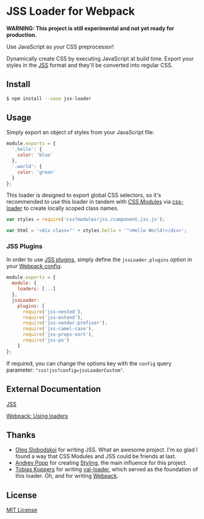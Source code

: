 # JSS Loader for Webpack

**WARNING: This project is still experimental and not yet ready for production.**

Use JavaScript as your CSS preprocessor!

Dynamically create CSS by executing JavaScript at build time. Export your styles in the [JSS](https://github.com/jsstyles/jss) format and they'll be converted into regular CSS.

## Install

```bash
$ npm install --save jss-loader
```

## Usage

Simply export an object of styles from your JavaScript file:

```js
module.exports = {
  '.hello': {
    color: 'blue'
  },
  '.world': {
    color: 'green'
  }
};
```

This loader is designed to export global CSS selectors, so it's recommended to use this loader in tandem with [CSS Modules](https://github.com/css-modules/css-modules) via [css-loader](https://github.com/webpack/css-loader) to create locally scoped class names.

```js
var styles = require('css?modules!jss./component.jss.js');

var html = '<div class="' + styles.hello + '">Hello World!</div>';
```

### JSS Plugins

In order to use [JSS plugins](https://github.com/jsstyles/jss/blob/master/readme.md#plugins), simply define the `jssLoader.plugins` option in your [Webpack config](http://webpack.github.io/docs/configuration.html).

``` javascript
module.exports = {
  module: {
    loaders: [...]
  },
  jssLoader:
    plugins: [
      require('jss-nested'),
      require('jss-extend'),
      require('jss-vendor-prefixer'),
      require('jss-camel-case'),
      require('jss-props-sort'),
      require('jss-px')
    ]
};
```

If required, you can change the options key with the `config` query parameter: `"css!jss?config=jssLoaderCustom"`.

## External Documentation

[JSS](https://github.com/jsstyles/jss)

[Webpack: Using loaders](http://webpack.github.io/docs/using-loaders.html)

## Thanks

 - [Oleg Slobodskoi](https://github.com/kof) for writing JSS. What an awesome project. I'm so glad I found a way that CSS Modules and JSS could be friends at last.
 - [Andrey Popp](https://github.com/andreypopp) for creating [Styling](https://github.com/andreypopp/styling), the main influence for this project.
 - [Tobias Koppers](https://github.com/sokra) for writing [val-loader](https://github.com/webpack/val-loader), which served as the foundation of this loader. Oh, and for writing [Webpack](http://webpack.github.io/).

## License

[MIT License](http://markdalgleish.mit-license.org/)
